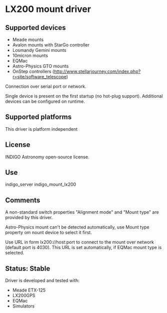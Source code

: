 # LX200 mount driver

## Supported devices

* Meade mounts
* Avalon mounts with StarGo controller
* Losmandy Gemini mounts
* 10micron mounts
* EQMac
* Astro-Physics GTO mounts
* OnStep controllers (http://www.stellarjourney.com/index.php?r=site/software_telescope)

Connection over serial port or network.

Single device is present on the first startup (no hot-plug support). Additional devices can be configured on runtime.

## Supported platforms

This driver is platform independent

## License

INDIGO Astronomy open-source license.

## Use

indigo_server indigo_mount_lx200

## Comments

A non-standard switch properties "Alignment mode" and "Mount type" are provided by this driver.

Astro-Physics mount can't be detected automatically, use Mount type property om nount device to select it first.

Use URL in form lx200://host:port to connect to the mount over network (default port is 4030). This URL is set automatically, if EQMac mount type is selected.

## Status: Stable

Driver is developed and tested with:
* Meade ETX-125
* LX200GPS
* EQMac
* Simulators

